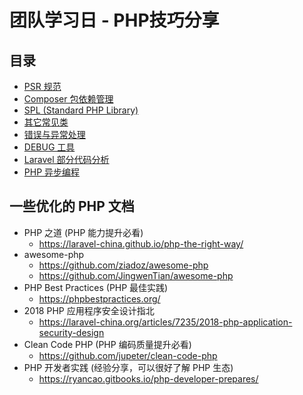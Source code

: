 # 团队学习日 - PHP技巧分享

## 目录

* [PSR 规范](1.%20PSR.md)
* [Composer 包依赖管理](2.%20Composer.md)
* [SPL (Standard PHP Library)](3.%20SPL.md)
* [其它常见类](4.%20Other%20Classes.md)
* [错误与异常处理](5.%20Error%20and%20Exception.md)
* [DEBUG 工具](6.%20Debug.md)
* [Laravel 部分代码分析](7.%20Laravel.md)
* [PHP 异步编程](8.%20Async.md)


## 一些优化的 PHP 文档

* PHP 之道 (PHP 能力提升必看)
    * https://laravel-china.github.io/php-the-right-way/
* awesome-php
    * https://github.com/ziadoz/awesome-php
    * https://github.com/JingwenTian/awesome-php
* PHP Best Practices (PHP 最佳实践)
    * https://phpbestpractices.org/
* 2018 PHP 应用程序安全设计指北
    * https://laravel-china.org/articles/7235/2018-php-application-security-design
* Clean Code PHP (PHP 编码质量提升必看)
    * https://github.com/jupeter/clean-code-php
* PHP 开发者实践 (经验分享，可以很好了解 PHP 生态)
    * https://ryancao.gitbooks.io/php-developer-prepares/

